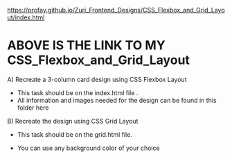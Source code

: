 https://profay.github.io/Zuri_Frontend_Designs/CSS_Flexbox_and_Grid_Layout/index.html

# ABOVE IS THE LINK TO MY CSS_Flexbox_and_Grid_Layout








A) Recreate a 3-column card design using CSS Flexbox  Layout
- This task should be on the index.html file .
- All information and images needed for the design can be found in this folder here

 

B) Recreate the design using CSS Grid Layout  

- This task should be on the grid.html file.

- You can use any background color of your choice

